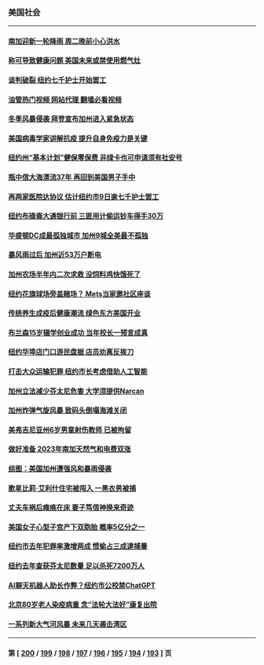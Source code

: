 ### 美国社会
---
#### [南加迎新一轮降雨 周二晚前小心洪水](../../pages/ncid1078160/n13903434.md?01101245) 
#### [称可导致健康问题 美国未来或禁使用燃气灶](../../pages/ncid1078160/n13903290.md?01101245) 
#### [谈判破裂 纽约七千护士开始罢工](../../pages/ncid1078160/n13903244.md?01101245) 
#### [油管热门视频 网站代理 翻墙必看视频](http://138.2.39.72:81/youtube.html?epic-marker?01101245)
#### [冬季风暴侵袭 拜登宣布加州进入紧急状态](../../pages/ncid1078160/n13903245.md?01101245) 
#### [美国病毒学家讲解抗疫  提升自身免疫力是关键](../../pages/ncid1078160/n13902866.md?01101245) 
#### [纽约州“基本计划”健保零保费 非绿卡也可申请须有社安号](../../pages/ncid1078160/n13902860.md?01101245) 
#### [瓶中信大海漂流37年 再回到美国男子手中](../../pages/ncid1078160/n13902807.md?01101245) 
#### [再两家医院达协议 估计纽约市9日逾七千护士罢工](../../pages/ncid1078160/n13902822.md?01101245) 
#### [纽约布碌崙大通银行前 三匪用计偷运钞车得手30万](../../pages/ncid1078160/n13902824.md?01101245) 
#### [华盛顿DC成最孤独城市 加州9城全美最不孤独](../../pages/ncid1078160/n13902736.md?01101245) 
#### [暴风雨过后 加州近53万户断电](../../pages/ncid1078160/n13900203.md?01101245) 
#### [加州农场半年内二次求救 没饲料鸡快饿死了](../../pages/ncid1078160/n13901932.md?01101245) 
#### [纽约花旗球场旁盖赌场？ Mets当家邀社区座谈](../../pages/ncid1078160/n13901985.md?01101245) 
#### [传统养生成疫后健康潮流 绿色东方美国开业](../../pages/ncid1078160/n13901636.md?01101245) 
#### [布兰森15岁辍学创业成功 当年校长一预言成真](../../pages/ncid1078160/n13901346.md?01101245) 
#### [纽约华埠店门口游民盘据 店员劝离反挨刀](../../pages/ncid1078160/n13901290.md?01101245) 
#### [打击大众运输犯罪 纽约市长考虑借助人工智能](../../pages/ncid1078160/n13901286.md?01101245) 
#### [加州立法减少芬太尼危害 大学须提供Narcan](../../pages/ncid1078160/n13901026.md?01101245) 
#### [加州炸弹气旋风暴 致码头倒塌海滩关闭](../../pages/ncid1078160/n13901245.md?01101245) 
#### [美弗吉尼亚州6岁男童射伤教师 已被拘留](../../pages/ncid1078160/n13901205.md?01101245) 
#### [做好准备 2023年南加天然气和电费双涨](../../pages/ncid1078160/n13901200.md?01101245) 
#### [组图：美国加州遭强风和暴雨侵袭](../../pages/ncid1078160/n13900722.md?01101245) 
#### [歌星比莉‧艾利什住宅被闯入 一黑衣男被捕](../../pages/ncid1078160/n13901099.md?01101245) 
#### [丈夫车祸后瘫痪在床 妻子笃信神换来奇迹](../../pages/ncid1078160/n13900640.md?01101245) 
#### [美国女子心型子宫产下双胞胎 概率5亿分之一](../../pages/ncid1078160/n13900956.md?01101245) 
#### [纽约市去年犯罪率激增两成 惯偷占三成逮捕量](../../pages/ncid1078160/n13900566.md?01101245) 
#### [纽约去年查获芬太尼数量 足以杀死7200万人](../../pages/ncid1078160/n13900574.md?01101245) 
#### [AI聊天机器人助长作弊？纽约市公校禁ChatGPT](../../pages/ncid1078160/n13900546.md?01101245) 
#### [北京80岁老人染疫病重 念“法轮大法好”康复出院](../../pages/ncid1078160/n13900577.md?01101245) 
#### [一系列新大气河风暴 未来几天袭击湾区](../../pages/ncid1078160/n13900561.md?01101245) 

---
#### 第 [ [200](./200.md?01101245) / [199](./199.md?01101245) / [198](./198.md?01101245) / [197](./197.md?01101245) / [196](./196.md?01101245) / [195](./195.md?01101245) / [194](./194.md?01101245) / [193](./193.md?01101245) ] 页
